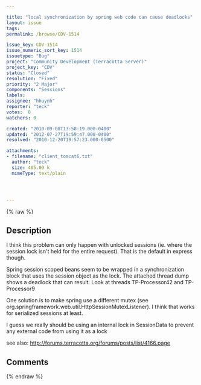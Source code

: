 ```yaml
---

title: "local synchronization by spring web code can cause deadlocks"
layout: issue
tags: 
permalink: /browse/CDV-1514

issue_key: CDV-1514
issue_numeric_sort_key: 1514
issuetype: "Bug"
project: "Community Development (Terracotta Server)"
project_key: "CDV"
status: "Closed"
resolution: "Fixed"
priority: "2 Major"
components: "Sessions"
labels: 
assignee: "hhuynh"
reporter: "teck"
votes:  0
watchers: 0

created: "2010-09-08T13:58:19.000-0400"
updated: "2012-07-27T19:59:47.000-0400"
resolved: "2010-12-20T19:57:23.000-0500"

attachments:
- filename: "client_tomcat6.txt"
  author: "teck"
  size: 405.00 k
  mimeType: text/plain




---
```


{% raw %}

## Description

<div markdown="1" class="description">

I think this problem can only happen with unlocked sessions (ie. where the session lock isn't held for the entire request). That is the default in express though.
 

Spring session scoped beans seem to be wrapped in a synchronization block that uses the session object as the lock. The attached thread dump shows a deadlock that can result. Look at threads TP-Processor42 and TP-Processor9

One solution is to make spring use a different mutex (see org.springframework.web.util.HttpSessionMutexListener). I think that works for serialized sessions at least. 

I guess we really should be using an internal lock in SessionData to prevent any external code from using it as a lock

see also: http://forums.terracotta.org/forums/posts/list/4166.page

</div>

## Comments



{% endraw %}
